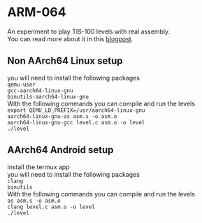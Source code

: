 # ARM-064
An experiment to play TIS-100 levels with real assembly.  
You can read more about it in this [blogpost](https://sennavanhoek.github.io/assembly-game/).  

## Non AArch64 Linux setup
you will need to install the following packages  
`qemu-user`  
`gcc-aarch64-linux-gnu`  
`binutils-aarch64-linux-gnu`  
With the following commands you can compile and run the levels  
`export QEMU_LD_PREFIX=/usr/aarch64-linux-gnu`  
`aarch64-linux-gnu-as asm.s -o asm.o`  
`aarch64-linux-gnu-gcc level.c asm.o -o level`  
`./level`  


## AArch64 Android setup
install the termux app  
you will need to install the following packages  
`clang`  
`binutils`  
With the following commands you can compile and run the levels  
`as asm.s -o asm.o`  
`clang level.c asm.o -o level`  
`./level`  
